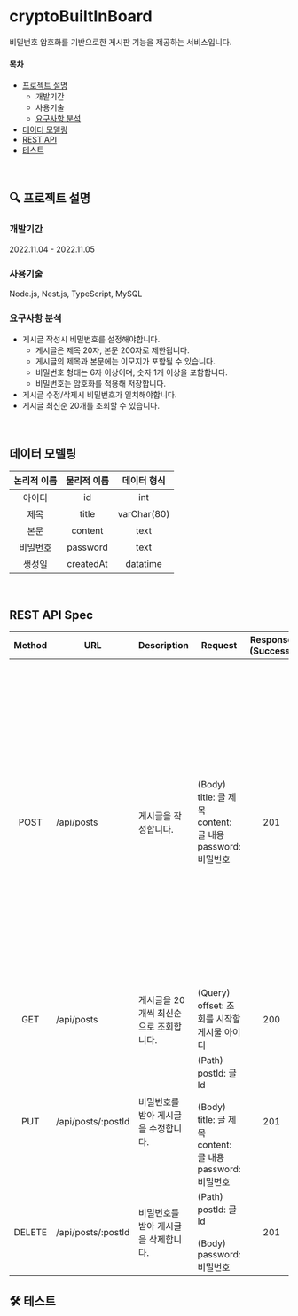 # cryptoBuiltInBoard

비밀번호 암호화를 기반으로한 게시판 기능을 제공하는 서비스입니다.

#### 목차
- [프로젝트 설명](https://github.com/wlsgml719/cryptoBuiltInBoard/edit/main/README.md#%ED%94%84%EB%A1%9C%EC%A0%9D%ED%8A%B8-%EC%84%A4%EB%AA%85)
  - 개발기간
  - 사용기술  
  - [요구사항 분석](https://github.com/wlsgml719/cryptoBuiltInBoard/edit/main/README.md#%EC%9A%94%EA%B5%AC%EC%82%AC%ED%95%AD-%EB%B6%84%EC%84%9D)
- [데이터 모델링](https://github.com/wlsgml719/cryptoBuiltInBoard/edit/main/README.md#%EB%8D%B0%EC%9D%B4%ED%84%B0-%EB%AA%A8%EB%8D%B8%EB%A7%81)
- [REST API](https://github.com/wlsgml719/cryptoBuiltInBoard/edit/main/README.md#%EB%8D%B0%EC%9D%B4%ED%84%B0-%EB%AA%A8%EB%8D%B8%EB%A7%81)
- [테스트]()
<br/> 
  
## 🔍 프로젝트 설명
  ### 개발기간
   2022.11.04 - 2022.11.05
  ### 사용기술
  Node.js, Nest.js, TypeScript, MySQL
<br/>
  
### 요구사항 분석  
- 게시글 작성시 비밀번호를 설정해야합니다.
  - 게시글은 제목 20자, 본문 200자로 제한됩니다.
  - 게시글의 제목과 본문에는 이모지가 포함될 수 있습니다.
  - 비밀번호 형태는 6자 이상이며, 숫자 1개 이상을 포함합니다.
  - 비밀번호는 암호화를 적용해 저장합니다.
- 게시글 수정/삭제시 비밀번호가 일치해야합니다.
- 게시글 최신순 20개를 조회할 수 있습니다.
<br/>
  
## 데이터 모델링

|논리적 이름|물리적 이름|데이터 형식|
|:---:|:---:|:---:|
|아이디|id|int|
|제목|title|varChar(80)|
|본문|content|text|
|비밀번호|password|text|
|생성일|createdAt|datatime|
<br/>
  

## REST API Spec

|**Method**|**URL**|**Description**|**Request**|**Response<br>(Success)**|**Response<br>(Fail)**|
|:---:|---|---|---|:---:|:---:|
|POST|/api/posts|게시글을 작성합니다.|(Body)<br>title: 글 제목<br>content: 글 내용<br>password: 비밀번호|201|400<br><br>{message: “제목은 20자 내외로 작성해주세요.”}<br><br>{ message: “본문은 200자 내외로 작성해주세요.”}<br><br>{message: '비밀번호는 최소 6자 이상입니다.'}<br><br>{message: '비밀번호는 최소 1개의 숫자를 포함해야합니다.'}|
|GET|/api/posts|게시글을 20개씩 최신순으로 조회합니다.|(Query)<br>offset: 조회를 시작할 게시물 아이디|200|
|PUT|/api/posts/:postId|비밀번호를 받아 게시글을 수정합니다.|(Path)<br>postId: 글 Id<br><br>(Body)<br>title: 글 제목<br>content: 글 내용<br>password: 비밀번호|201|{message: “비밀번호가 일치하지 않습니다.”}|
|DELETE|/api/posts/:postId|비밀번호를 받아 게시글을 삭제합니다.|(Path)<br>postId: 글 Id<br><br>(Body)<br>password: 비밀번호|201|{message: “비밀번호가 일치하지 않습니다.”}|


## 🛠 테스트

